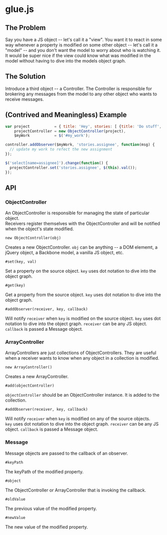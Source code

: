 # glue.js


## The Problem

Say you have a JS object -- let's call it a "view". You want it to react in 
some way whenever a property is modified on some other object -- let's call it 
a "model" -- and you don't want the model to worry about who is watching it. It 
would be super nice if the view could know what was modified in the model 
without having to dive into the models object graph.


## The Solution

Introduce a third object -- a Controller. The Controller is responsible for 
brokering any messages from the model to any other object who wants to receive 
messages.


## (Contrived and Meaningless) Example

```javascript
var project           = { title: 'Hey', stories: [ {title: 'Do stuff', assignee: 'Adam'} ] },
    projectController = new ObjectController(project),
    $myWork           = $('#my_work');

controller.addObserver($myWork, 'stories.assignee', function(msg) {
  // update my work to refect the new assignment
});

$('select[name=assignee]').change(function() {
  projectController.set('stories.assignee', $(this).val());
});
```


## API


### ObjectController

An ObjectController is responsible for managing the state of particular object.  
Receivers register themselves with the ObjectController and will be notified 
when the object's state modified.

```
new ObjectController(obj)
```

Creates a new ObjectController. `obj` can be anything -- a DOM elememt, a 
jQuery object, a Backbone model, a vanilla JS object, etc.

```
#set(key, val)
```

Set a property on the source object. `key` uses dot notation to dive into the 
object graph.

```
#get(key)
```

Get a property from the source object. `key` uses dot notation to dive into the 
object graph.

```
#addObserver(receiver, key, callback)
```

Will notify `receiver` when `key` is modified on the source object. `key` uses 
dot notation to dive into the object graph. `receiver` can be any JS object.  
`callback` is passed a Message object.


### ArrayController

ArrayControllers are just collections of ObjectControllers. They are useful 
when a receiver wants to know when any object in a collection is modified.

```
new ArrayController()
```

Creates a new ArrayController.

```
#add(objectController)
```

`objectController` should be an ObjectController instance. It is added to the 
collection.

```
#addObserver(receiver, key, callback)
```

Will notify `receiver` when `key` is modified on any of the source objects.  
`key` uses dot notation to dive into the object graph. `receiver` can be any JS 
object.  `callback` is passed a Message object.


### Message

Message objects are passed to the callback of an observer.

```
#keyPath
```

The keyPath of the modified property.

```
#object
```

The ObjectController or ArrayController that is invoking the callback.

```
#oldValue
```

The previous value of the modified property.

```
#newValue
```

The new value of the modified property.
